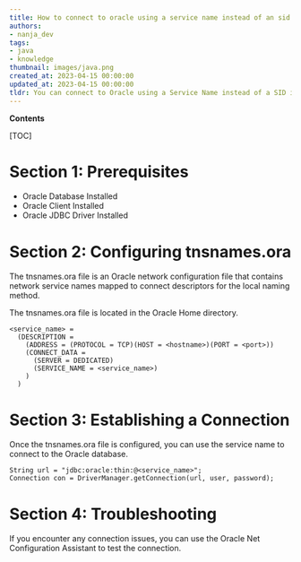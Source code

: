 ```yaml
---
title: How to connect to oracle using a service name instead of an sid
authors:
- nanja_dev
tags:
- java
- knowledge
thumbnail: images/java.png
created_at: 2023-04-15 00:00:00
updated_at: 2023-04-15 00:00:00
tldr: You can connect to Oracle using a Service Name instead of a SID in Java by using the OracleDataSource.setServiceName() method.
---
```


**Contents**

[TOC]

# Section 1: Prerequisites
- Oracle Database Installed
- Oracle Client Installed
- Oracle JDBC Driver Installed

# Section 2: Configuring tnsnames.ora
The tnsnames.ora file is an Oracle network configuration file that contains network service names mapped to connect descriptors for the local naming method.

The tnsnames.ora file is located in the Oracle Home directory.

```
<service_name> =
  (DESCRIPTION =
    (ADDRESS = (PROTOCOL = TCP)(HOST = <hostname>)(PORT = <port>))
    (CONNECT_DATA =
      (SERVER = DEDICATED)
      (SERVICE_NAME = <service_name>)
    )
  )
```

# Section 3: Establishing a Connection
Once the tnsnames.ora file is configured, you can use the service name to connect to the Oracle database.

```
String url = "jdbc:oracle:thin:@<service_name>";
Connection con = DriverManager.getConnection(url, user, password);
```

# Section 4: Troubleshooting
If you encounter any connection issues, you can use the Oracle Net Configuration Assistant to test the connection.
